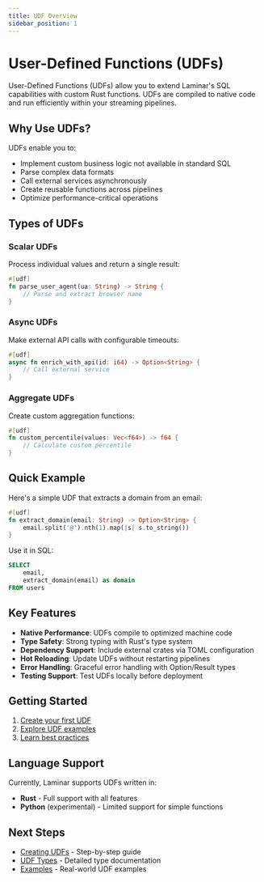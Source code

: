 ```yaml
---
title: UDF Overview
sidebar_position: 1
---
```


# User-Defined Functions (UDFs)

User-Defined Functions (UDFs) allow you to extend Laminar's SQL capabilities with custom Rust functions. UDFs are compiled to native code and run efficiently within your streaming pipelines.

## Why Use UDFs?

UDFs enable you to:
- Implement custom business logic not available in standard SQL
- Parse complex data formats
- Call external services asynchronously
- Create reusable functions across pipelines
- Optimize performance-critical operations

## Types of UDFs

### Scalar UDFs
Process individual values and return a single result:
```rust
#[udf]
fn parse_user_agent(ua: String) -> String {
    // Parse and extract browser name
}
```

### Async UDFs
Make external API calls with configurable timeouts:
```rust
#[udf]
async fn enrich_with_api(id: i64) -> Option<String> {
    // Call external service
}
```

### Aggregate UDFs
Create custom aggregation functions:
```rust
#[udf]
fn custom_percentile(values: Vec<f64>) -> f64 {
    // Calculate custom percentile
}
```

## Quick Example

Here's a simple UDF that extracts a domain from an email:

```rust
#[udf]
fn extract_domain(email: String) -> Option<String> {
    email.split('@').nth(1).map(|s| s.to_string())
}
```

Use it in SQL:
```sql
SELECT 
    email,
    extract_domain(email) as domain
FROM users
```

## Key Features

- **Native Performance**: UDFs compile to optimized machine code
- **Type Safety**: Strong typing with Rust's type system
- **Dependency Support**: Include external crates via TOML configuration
- **Hot Reloading**: Update UDFs without restarting pipelines
- **Error Handling**: Graceful error handling with Option/Result types
- **Testing Support**: Test UDFs locally before deployment

## Getting Started

1. [Create your first UDF](./creating-udfs)
2. [Explore UDF examples](./examples)
3. [Learn best practices](./best-practices)

## Language Support

Currently, Laminar supports UDFs written in:
- **Rust** - Full support with all features
- **Python** (experimental) - Limited support for simple functions

## Next Steps

- [Creating UDFs](./creating-udfs) - Step-by-step guide
- [UDF Types](./udf-types) - Detailed type documentation
- [Examples](./examples) - Real-world UDF examples